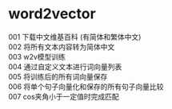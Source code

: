 # word2vector
001 下载中文维基百科 (有简体和繁体中文)  
002 将所有文本内容转为简体中文  
003 w2v模型训练  
004 通过自定义文本进行词向量列表  
005 将训练后的所有词向量保存  
006 将单个句子向量化和保存的所有句子向量比较  
007 cos夹角小于一定值时完成匹配
